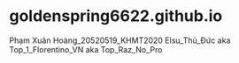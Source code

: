 # goldenspring6622.github.io
Phạm Xuân Hoàng_20520519_KHMT2020 
Elsu_Thủ_Đức aka Top_1_Florentino_VN aka Top_Raz_No_Pro 
